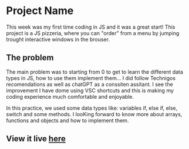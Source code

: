 # Project Name

This week was my first time coding in JS and it was a great start!
This project is a JS pizzeria, where you can "order" from a menu by jumping trought interactive windows in the brouser.

## The problem

The main problem was to starting from 0 to get to learn the different data types in JS, how to use them implement them...
I did follow Technigos recomendations as well as chatGPT as a conssiten assitant.
I see the improvement I have dome using VSC shortcuts and this is making my coding experience much comfortable and enjoyable.

In this practice, we used some data types like: variables if, else if, else, switch and some methods.
I looKing forward to know more about arrays, functions and objects and how to implement them.

## View it live [here](https://xxxxxxxxxxxxxxx.netlify.app/)
